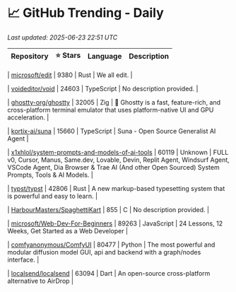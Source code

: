 # 📈 GitHub Trending - Daily

_Last updated: 2025-06-23 22:51 UTC_

| Repository | ⭐ Stars | Language | Description |
|------------|--------:|----------|-------------|

| [microsoft/edit](https://github.com/microsoft/edit) | 9380 | Rust | We all edit. |

| [voideditor/void](https://github.com/voideditor/void) | 24603 | TypeScript | No description provided. |

| [ghostty-org/ghostty](https://github.com/ghostty-org/ghostty) | 32005 | Zig | 👻 Ghostty is a fast, feature-rich, and cross-platform terminal emulator that uses platform-native UI and GPU acceleration. |

| [kortix-ai/suna](https://github.com/kortix-ai/suna) | 15660 | TypeScript | Suna - Open Source Generalist AI Agent |

| [x1xhlol/system-prompts-and-models-of-ai-tools](https://github.com/x1xhlol/system-prompts-and-models-of-ai-tools) | 60119 | Unknown | FULL v0, Cursor, Manus, Same.dev, Lovable, Devin, Replit Agent, Windsurf Agent, VSCode Agent, Dia Browser & Trae AI (And other Open Sourced) System Prompts, Tools & AI Models. |

| [typst/typst](https://github.com/typst/typst) | 42806 | Rust | A new markup-based typesetting system that is powerful and easy to learn. |

| [HarbourMasters/SpaghettiKart](https://github.com/HarbourMasters/SpaghettiKart) | 855 | C | No description provided. |

| [microsoft/Web-Dev-For-Beginners](https://github.com/microsoft/Web-Dev-For-Beginners) | 89263 | JavaScript | 24 Lessons, 12 Weeks, Get Started as a Web Developer |

| [comfyanonymous/ComfyUI](https://github.com/comfyanonymous/ComfyUI) | 80477 | Python | The most powerful and modular diffusion model GUI, api and backend with a graph/nodes interface. |

| [localsend/localsend](https://github.com/localsend/localsend) | 63094 | Dart | An open-source cross-platform alternative to AirDrop |
